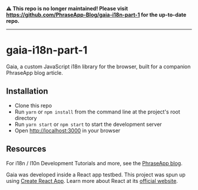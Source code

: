 **⚠️ This repo is no longer maintained! Please visit https://github.com/PhraseApp-Blog/gaia-i18n-part-1 for the up-to-date repo.**

---

# gaia-i18n-part-1
Gaia, a custom JavaScript i18n library for the browser, built for a companion
PhraseApp blog article.

## Installation
- Clone this repo
- Run `yarn` or `npm install` from the command line at the project's root directory
- Run `yarn start` or `npm start` to start the development server
- Open [http://localhost:3000](http://localhost:3000) in your browser

## Resources
For i18n / l10n Development Tutorials and more, see the
[PhraseApp blog](https://phraseapp.com/blog/).

Gaia was developed inside a React app testbed. This project was spun up using
[Create React App](https://github.com/facebook/create-react-app). Learn more
about React at its [official website](https://reactjs.org/).

